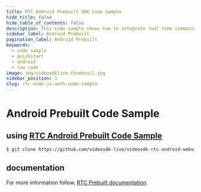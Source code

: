 ```yaml
---
title: RTC Android Prebuilt SDK Code Sample
hide_title: false
hide_table_of_contents: false
description: This code sample shows how to integrate real time communication in your application on android prebuilt sdk.
sidebar_label: Android Prebuilt
pagination_label: Android Prebuilt
keywords:
  - code sample
  - quickstart
  - android
  - low code
image: img/videosdklive-thumbnail.jpg
sidebar_position: 1
slug: rtc-node-js-auth-code-sample
---
```


# Android Prebuilt Code Sample

## using [RTC Android Prebuilt Code Sample](https://github.com/videosdk-live/videosdk-rtc-android-webview-example)

```sh
$ git clone https://github.com/videosdk-live/videosdk-rtc-android-webview-example
```

## documentation

For more information follow, [RTC Prebuilt documentation](/docs/realtime-communication/sdk-reference/prebuilt-sdk-js/setup).
